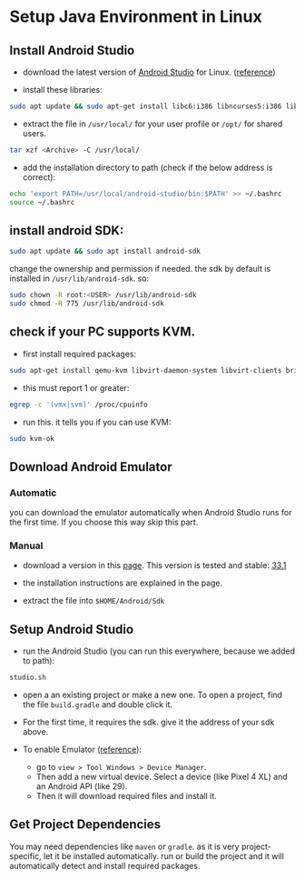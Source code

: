 # Setup Java Environment in Linux

## Install Android Studio
- download the latest version of [Android Studio](https://developer.android.com/studio) for Linux. ([reference](https://developer.android.com/studio/install))

- install these libraries:
```sh
sudo apt update && sudo apt-get install libc6:i386 libncurses5:i386 libstdc++6:i386 lib32z1 libbz2-1.0:i386
```
- extract the file in `/usr/local/` for your user profile or `/opt/` for shared users.

```sh
tar xzf <Archive> -C /usr/local/
```
- add the installation directory to path (check if the below address is correct):
```sh
echo 'export PATH=/usr/local/android-studio/bin:$PATH' >> ~/.bashrc
source ~/.bashrc
```

## install android SDK:
```sh
sudo apt update && sudo apt install android-sdk
```
change the ownership and permission if needed. the sdk by default is installed in `/usr/lib/android-sdk`. so:
```sh
sudo chown -R root:<USER> /usr/lib/android-sdk
sudo chmod -R 775 /usr/lib/android-sdk
```

## check if your PC supports KVM. 
- first install required packages:
```sh
sudo apt-get install qemu-kvm libvirt-daemon-system libvirt-clients bridge-utils cpu-checker
```
- this must report 1 or greater:
```sh
egrep -c '(vmx|svm)' /proc/cpuinfo
```
- run this. it tells you if you can use KVM:
```sh
sudo kvm-ok
```

## Download Android Emulator
### Automatic
you can download the emulator automatically when Android Studio runs for the first time. If you choose this way skip this part.

### Manual
- download a version in this [page](https://developer.android.com/studio/emulator_archive). This version is tested and stable: [33.1](https://redirector.gvt1.com/edgedl/android/repository/emulator-linux_x64-11237101.zip)

- the installation instructions are explained in the page. 
- extract the file into `$HOME/Android/Sdk`

## Setup Android Studio 
- run the Android Studio (you can run this everywhere, because we added to path):
```sh
studio.sh
```
- open a an existing project or make a new one. To open a project, find the file `build.gradle` and double click it.

- For the first time, it requires the sdk. give it the address of your sdk above.

- To enable Emulator ([reference](https://developer.android.com/studio/run/managing-avds)): 
  - go to `view > Tool Windows > Device Manager`. 
  - Then add a new virtual device. Select a device (like Pixel 4 XL) and an Android API (like 29). 
  - Then it will download required files and install it.

## Get Project Dependencies
You may need dependencies like `maven` or `gradle`. as it is very project-specific, let it be installed automatically. run or build the project and it will automatically detect and install required packages.